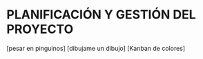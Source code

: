 # PLANIFICACIÓN Y GESTIÓN DEL PROYECTO

[pesar en pinguinos]
[dibujame un dibujo]
[Kanban de colores]

